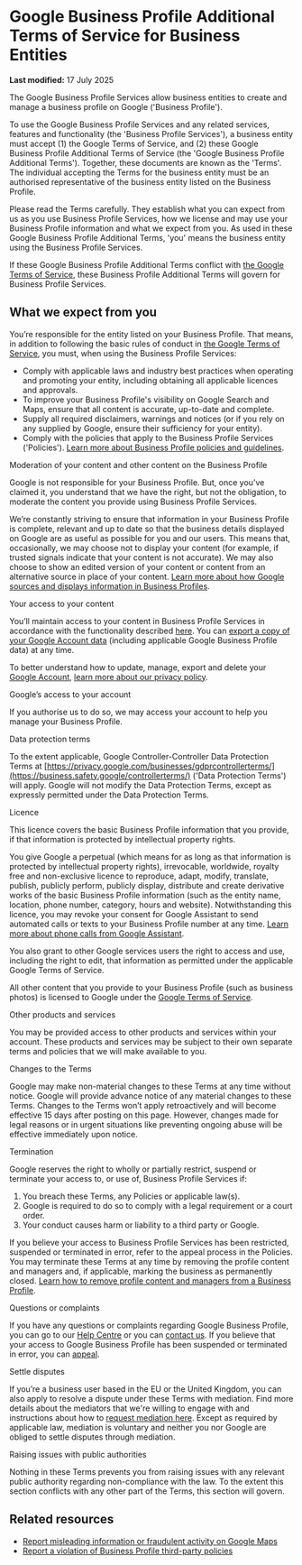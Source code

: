 Google Business Profile Additional Terms of Service for Business Entities
=========================================================================

**Last modified:** 17 July 2025

The Google Business Profile Services allow business entities to create and manage a business profile on Google ('Business Profile').

To use the Google Business Profile Services and any related services, features and functionality (the 'Business Profile Services'), a business entity must accept (1) the Google Terms of Service, and (2) these Google Business Profile Additional Terms of Service (the 'Google Business Profile Additional Terms'). Together, these documents are known as the 'Terms'. The individual accepting the Terms for the business entity must be an authorised representative of the business entity listed on the Business Profile.

Please read the Terms carefully. They establish what you can expect from us as you use Business Profile Services, how we license and may use your Business Profile information and what we expect from you. As used in these Google Business Profile Additional Terms, 'you' means the business entity using the Business Profile Services.

If these Google Business Profile Additional Terms conflict with [the Google Terms of Service](https://policies.google.com/terms), these Business Profile Additional Terms will govern for Business Profile Services.

What we expect from you
-----------------------

You’re responsible for the entity listed on your Business Profile. That means, in addition to following the basic rules of conduct in [the Google Terms of Service](https://policies.google.com/terms), you must, when using the Business Profile Services:

* Comply with applicable laws and industry best practices when operating and promoting your entity, including obtaining all applicable licences and approvals.
* To improve your Business Profile's visibility on Google Search and Maps, ensure that all content is accurate, up-to-date and complete.
* Supply all required disclaimers, warnings and notices (or if you rely on any supplied by Google, ensure their sufficiency for your entity).
* Comply with the policies that apply to the Business Profile Services ('Policies'). [Learn more about Business Profile policies and guidelines](https://support.google.com/business/answer/7667250).

Moderation of your content and other content on the Business Profile

Google is not responsible for your Business Profile. But, once you’ve claimed it, you understand that we have the right, but not the obligation, to moderate the content you provide using Business Profile Services.

We’re constantly striving to ensure that information in your Business Profile is complete, relevant and up to date so that the business details displayed on Google are as useful as possible for you and our users. This means that, occasionally, we may choose not to display your content (for example, if trusted signals indicate that your content is not accurate). We may also choose to show an edited version of your content or content from an alternative source in place of your content. [Learn more about how Google sources and displays information in Business Profiles](https://support.google.com/business/answer/2721884).

Your access to your content

You’ll maintain access to your content in Business Profile Services in accordance with the functionality described [here](https://support.google.com/business/answer/3038063). You can [export a copy of your Google Account data](https://support.google.com/accounts/answer/3024190) (including applicable Google Business Profile data) at any time.

To better understand how to update, manage, export and delete your [Google Account](https://myaccount.google.com/), [learn more about our privacy policy](https://policies.google.com/privacy).

Google’s access to your account

If you authorise us to do so, we may access your account to help you manage your Business Profile.

Data protection terms

To the extent applicable, Google Controller-Controller Data Protection Terms at [https://privacy.google.com/businesses/gdprcontrollerterms/](https://business.safety.google/controllerterms/) ('Data Protection Terms') will apply. Google will not modify the Data Protection Terms, except as expressly permitted under the Data Protection Terms.

Licence

This licence covers the basic Business Profile information that you provide, if that information is protected by intellectual property rights.

You give Google a perpetual (which means for as long as that information is protected by intellectual property rights), irrevocable, worldwide, royalty free and non-exclusive licence to reproduce, adapt, modify, translate, publish, publicly perform, publicly display, distribute and create derivative works of the basic Business Profile information (such as the entity name, location, phone number, category, hours and website). Notwithstanding this licence, you may revoke your consent for Google Assistant to send automated calls or texts to your Business Profile number at any time. [Learn more about phone calls from Google Assistant](https://support.google.com/business/answer/7690269).

You also grant to other Google services users the right to access and use, including the right to edit, that information as permitted under the applicable Google Terms of Service.

All other content that you provide to your Business Profile (such as business photos) is licensed to Google under the [Google Terms of Service](https://policies.google.com/terms).

Other products and services

You may be provided access to other products and services within your account. These products and services may be subject to their own separate terms and policies that we will make available to you.

Changes to the Terms

Google may make non-material changes to these Terms at any time without notice. Google will provide advance notice of any material changes to these Terms. Changes to the Terms won’t apply retroactively and will become effective 15 days after posting on this page. However, changes made for legal reasons or in urgent situations like preventing ongoing abuse will be effective immediately upon notice.

Termination

Google reserves the right to wholly or partially restrict, suspend or terminate your access to, or use of, Business Profile Services if:

1. You breach these Terms, any Policies or applicable law(s).
2. Google is required to do so to comply with a legal requirement or a court order.
3. Your conduct causes harm or liability to a third party or Google.

If you believe your access to Business Profile Services has been restricted, suspended or terminated in error, refer to the appeal process in the Policies. You may terminate these Terms at any time by removing the profile content and managers and, if applicable, marking the business as permanently closed. [Learn how to remove profile content and managers from a Business Profile](https://support.google.com/business/answer/4669092#single).

Questions or complaints

If you have any questions or complaints regarding Google Business Profile, you can go to our [Help Centre](https://support.google.com/business/#topic=4596754) or you can [contact us](https://support.google.com/business/gethelp). If you believe that your access to Google Business Profile has been suspended or terminated in error, you can [appeal](https://support.google.com/business/answer/4569145).

Settle disputes

If you’re a business user based in the EU or the United Kingdom, you can also apply to resolve a dispute under these Terms with mediation. Find more details about the mediators that we're willing to engage with and instructions about how to [request mediation here](http://g.co/help/mediation). Except as required by applicable law, mediation is voluntary and neither you nor Google are obliged to settle disputes through mediation.

Raising issues with public authorities

Nothing in these Terms prevents you from raising issues with any relevant public authority regarding non-compliance with the law. To the extent this section conflicts with any other part of the Terms, this section will govern.

Related resources
-----------------

* [Report misleading information or fraudulent activity on Google Maps](https://support.google.com/business/contact/business_redressal_form)
* [Report a violation of Business Profile third-party policies](https://support.google.com/business/contact/gmb_3p_complaints)